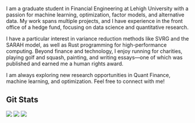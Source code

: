 I am a graduate student in Financial Engineering at Lehigh University with a passion for machine learning, optimization, factor models, and alternative data. My work spans multiple projects, and I have experience in the front office of a hedge fund, focusing on data science and quantitative research.

I have a particular interest in variance reduction methods like SVRG and the SARAH model, as well as Rust programming for high-performance computing. Beyond finance and technology, I enjoy running for charities, playing golf and squash, painting, and writing essays—one of which was published and earned me a human rights award.

I am always exploring new research opportunities in Quant Finance, machine learning, and optimization. Feel free to connect with me!
## Git Stats
![](https://github-readme-stats.vercel.app/api/top-langs/?username=JohananAntonPranesh&theme=transparent&hide_border=false&include_all_commits=false&count_private=false&layout=compact)
![](https://github-readme-stats.vercel.app/api?username=JohananAntonPranesh&theme=transparent&hide_border=false&include_all_commits=false&count_private=false)
![](https://nirzak-streak-stats.vercel.app/?user=JohananAntonPranesh&theme=transparent&hide_border=false)<br/>

<!-- Proudly created with GPRM ( https://gprm.itsvg.in ) -->
